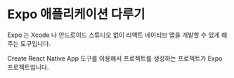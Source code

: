 # Expo 애플리케이션 다루기

Expo 는 Xcode 나 안드로이드 스튜디오 없이 리액트 네이티브 앱을 개발할 수 있게 해주는 도구입니다. 

Create React Native App 도구를 이용해서 프로젝트를 생성하는 프로젝트가 Expo 프로젝트입니다. 
<!--stackedit_data:
eyJoaXN0b3J5IjpbMTQ2NDg3Mjk5XX0=
-->